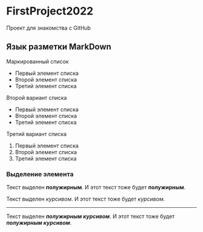 # FirstProject2022
Проект для знакомства с GitHub

## Язык разметки MarkDown
Маркированный список
* Первый элемент списка
* Второй элемент списка
* Третий элемент списка

Второй вариант списка
+ Первый элемент списка
+ Второй элемент списка
+ Третий элемент списка


Третий вариант списка
1. Первый элемент списка
2. Второй элемент списка
4. Третий элемент списка

### Выделение элемента
Текст выделен **полужирным**. И этот текст тоже будет __полужирным__.

Текст выделен *курсивом*. И этот текст тоже будет _курсивом_.
***
Текст выделен ***полужирным курсивом***. И этот текст тоже будет ___полужирным курсивом___.
